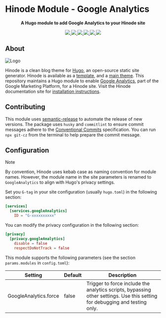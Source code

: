 # Hinode Module - Google Analytics

<!-- Tagline -->
<p align="center">
    <b>A Hugo module to add Google Analytics to your Hinode site</b>
    <br />
</p>

<!-- Badges -->
<p align="center">
    <a href="https://gohugo.io" alt="Hugo website">
        <img src="https://img.shields.io/badge/generator-hugo-brightgreen">
    </a>
    <a href="https://gethinode.com" alt="Hinode theme">
        <img src="https://img.shields.io/badge/theme-hinode-blue">
    </a>
    <a href="https://github.com/gethinode/mod-google-analytics/commits/main" alt="Last commit">
        <img src="https://img.shields.io/github/last-commit/gethinode/mod-google-analytics.svg">
    </a>
    <a href="https://github.com/gethinode/mod-google-analytics/issues" alt="Issues">
        <img src="https://img.shields.io/github/issues/gethinode/mod-google-analytics.svg">
    </a>
    <a href="https://github.com/gethinode/mod-google-analytics/pulls" alt="Pulls">
        <img src="https://img.shields.io/github/issues-pr-raw/gethinode/mod-google-analytics.svg">
    </a>
    <a href="https://github.com/gethinode/mod-google-analytics/blob/main/LICENSE" alt="License">
        <img src="https://img.shields.io/github/license/gethinode/mod-google-analytics">
    </a>
</p>

## About

![Logo](https://raw.githubusercontent.com/gethinode/hinode/main/static/img/logo.png)

Hinode is a clean blog theme for [Hugo][hugo], an open-source static site generator. Hinode is available as a [template][repository_template], and a [main theme][repository]. This repository maintains a Hugo module to enable [Google Analytics][google-analytics], part of the Google Marketing Platform, for a Hinode site. Visit the Hinode documentation site for [installation instructions][hinode_docs].

## Contributing

This module uses [semantic-release][semantic-release] to automate the release of new versions. The package uses `husky` and `commitlint` to ensure commit messages adhere to the [Conventional Commits][conventionalcommits] specification. You can run `npx git-cz` from the terminal to help prepare the commit message.

## Configuration

> [!NOTE]
> By convention, Hinode uses kebab case as naming convention for module names. However, the module name in the site parameters is renamed to `GoogleAnalytics` to align with Hugo's privacy settings.

Set you `G-tag` in your site configuration (usually `hugo.toml`) in the following section:

```toml
[services]
  [services.googleAnalytics]
    ID = "G-xxxxxxxxxx"
```

You can modify the privacy configuration in the following section:

```toml
[privacy]
  [privacy.googleAnalytics]
    disable = false
    respectDoNotTrack = false
```

This module supports the following parameters (see the section `params.modules` in `config.toml`):

| Setting                   | Default | Description |
|---------------------------|---------|-------------|
| GoogleAnalytics.force     | false   | Trigger to force include the analytics scripts, bypassing other settings. Use this setting for debugging and testing only. |

<!-- MARKDOWN LINKS -->
[hugo]: https://gohugo.io
[hinode_docs]: https://gethinode.com
[google-analytics]: https://marketingplatform.google.com
[repository]: https://github.com/gethinode/hinode.git
[repository_template]: https://github.com/gethinode/template.git
[conventionalcommits]: https://www.conventionalcommits.org
[husky]: https://typicode.github.io/husky/
[semantic-release]: https://semantic-release.gitbook.io/
